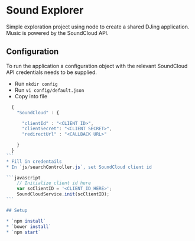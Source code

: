# Sound Explorer

Simple exploration project using node to create a shared DJing application. Music is powered by the SoundCloud API.

## Configuration

To run the application a configuration object with the relevant SoundCloud API credentials needs to be supplied.

* Run `mkdir config`
* Run `vi config/default.json`
* Copy into file
````JavaScript
  {
    "SoundCloud" : {

      "clientId" : "<CLIENT ID>",
      "clientSecret": "<CLIENT SECRET>",
      "redirectUrl" : "<CALLBACK URL>"

    }
  }
```
* Fill in credentails
* In `js/searchController.js`, set SoundCloud client id

```javascript
    // Initialize client id here
    var scClientID = '<CLIENT_ID_HERE>';
    SoundCloudService.init(scClientID);
```

## Setup

* `npm install`
* `bower install`
* `npm start`
